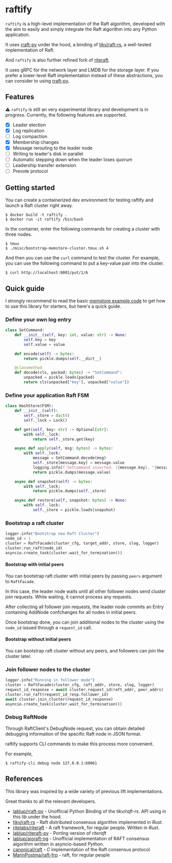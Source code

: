 # raftify

`raftify` is a high-level implementation of the Raft algorithm, developed with the aim to easily and simply integrate the Raft algorithm into any Python application.

It uses [rraft-py](https://github.com/lablup/rraft-py) under the hood, a binding of [tikv/raft-rs](https://github.com/tikv/raft-rs), a well-tested implementation of Raft.

And `raftify` is also further refined fork of [riteraft](https://github.com/ritelabs/riteraft).

It uses gRPC for the network layer and LMDB for the storage layer. If you prefer a lower-level Raft implementation instead of these abstractions, you can consider to using [rraft-py](https://github.com/lablup/rraft-py).

## Features

⚠️ `raftify` is still an very experimental library and development is in progress. Currently, the following features are supported.

- [x] Leader election
- [x] Log replication
- [ ] Log compaction
- [x] Membership changes
- [x] Message rerouting to the leader node
- [ ] Writing to leader's disk in parallel
- [ ] Automatic stepping down when the leader loses quorum
- [ ] Leadership transfer extension
- [ ] Prevote protocol

## Getting started

You can create a containerized dev environment for testing raftify and launch a Raft cluster right away.

```
$ docker build -t raftify .
$ docker run -it raftify /bin/bash
```

In the container, enter the following commands for creating a cluster with three nodes.

```
$ tmux
$ ./misc/bootstrap-memstore-cluster.tmux.sh 4
```

And then you can use the `curl` command to test the cluster. For example, you can use the following command to put a key-value pair into the cluster.

```
$ curl http://localhost:8001/put/1/A
```

## Quick guide

I strongly recommend to read the basic [memstore example code](https://github.com/lablup/raftify/blob/main/examples/basic/main.py) to get how to use this library for starters, but here's a quick guide.

### Define your own log entry

```py
class SetCommand:
    def __init__(self, key: int, value: str) -> None:
        self.key = key
        self.value = value

    def encode(self) -> bytes:
        return pickle.dumps(self.__dict__)

    @classmethod
    def decode(cls, packed: bytes) -> "SetCommand":
        unpacked = pickle.loads(packed)
        return cls(unpacked["key"], unpacked["value"])
```

### Define your application Raft FSM

```py
class HashStore(FSM):
    def __init__(self):
        self._store = dict()
        self._lock = Lock()

    def get(self, key: str) -> Optional[str]:
        with self._lock:
            return self._store.get(key)

    async def apply(self, msg: bytes) -> bytes:
        with self._lock:
            message = SetCommand.decode(msg)
            self._store[message.key] = message.value
            logging.info(f'SetCommand inserted: ({message.key}, "{message.value}")')
            return pickle.dumps(message.value)

    async def snapshot(self) -> bytes:
        with self._lock:
            return pickle.dumps(self._store)

    async def restore(self, snapshot: bytes) -> None:
        with self._lock:
            self._store = pickle.loads(snapshot)
```

### Bootstrap a raft cluster

```py
logger.info("Bootstrap new Raft Cluster")
node_id = 1
cluster = RaftFacade(cluster_cfg, target_addr, store, slog, logger)
cluster.run_raft(node_id)
asyncio.create_task(cluster.wait_for_termination())
```

#### Bootstrap with initial peers

You can bootstrap raft cluster with initial peers by passing `peers` argument to `RaftFacade`.

In this case, the leader node waits until all other follower nodes send cluster join requests. While waiting, it cannot process any requests.

After collecting all follower join requests, the leader node commits an Entry containing AddNode confchanges for all nodes in initial peers.

Once bootstrap done, you can join additional nodes to the cluster using the `node_id` issued through a `request_id` call.

#### Bootstrap without initial peers

You can bootstrap raft cluster without any peers, and followers can join the cluster later.

### Join follower nodes to the cluster

```py
logger.info("Running in follower mode")
cluster = RaftFacade(cluster_cfg, raft_addr, store, slog, logger)
request_id_response = await cluster.request_id(raft_addr, peer_addrs)
cluster.run_raft(request_id_resp.follower_id)
await cluster.join_cluster(request_id_response)
asyncio.create_task(cluster.wait_for_termination())
```

### Debug RaftNode

Through RaftClient's DebugNode request, you can obtain detailed debugging information of the specific Raft node in JSON format.

raftify supports CLI commands to make this process more convenient.

For example,

```
$ raftify-cli debug node 127.0.0.1:60061
```

## References

This library was inspired by a wide variety of previous lift implementations.

Great thanks to all the relevant developers.

- [lablup/rraft-py](https://github.com/lablup/rraft-py) - Unofficial Python Binding of the *tikv/raft-rs*. API using in this lib under the hood.
- [tikv/raft-rs](https://github.com/tikv/raft-rs) - Raft distributed consensus algorithm implemented in *Rust*.
- [ritelabs/riteraft](https://github.com/ritelabs/riteraft) - A raft framework, for regular people. Written in *Rust*.
- [lablup/riteraft-py](https://github.com/lablup/riteraft-py) - Porting version of *riteraft*
- [lablup/aioraft-ng](https://github.com/lablup/aioraft-ng) - Unofficial implementation of RAFT consensus algorithm written in asyncio-based *Python*.
- [canonical/raft](https://github.com/canonical/raft) - *C* implementation of the Raft consensus protocol
- [MarinPostma/raft-frp](https://github.com/MarinPostma/raft-frp) - raft, for regular people
